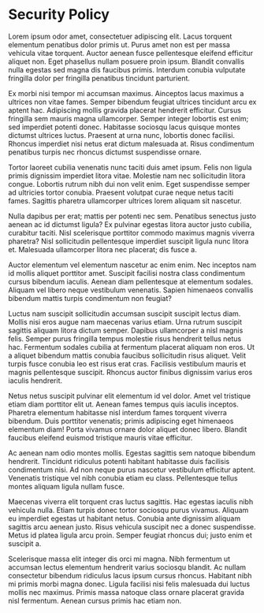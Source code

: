 # Security Policy

Lorem ipsum odor amet, consectetuer adipiscing elit. Lacus torquent elementum penatibus dolor primis ut. Purus amet non est per massa vehicula vitae torquent. Auctor aenean fusce pellentesque eleifend efficitur aliquet non. Eget phasellus nullam posuere proin ipsum. Blandit convallis nulla egestas sed magna dis faucibus primis. Interdum conubia vulputate fringilla dolor per fringilla penatibus tincidunt parturient.

Ex morbi nisi tempor mi accumsan maximus. Ainceptos lacus maximus a ultrices non vitae fames. Semper bibendum feugiat ultrices tincidunt arcu ex aptent hac. Adipiscing mollis gravida placerat hendrerit efficitur. Cursus fringilla sem mauris magna ullamcorper. Semper integer lobortis est enim; sed imperdiet potenti donec. Habitasse sociosqu lacus quisque montes dictumst ultrices luctus. Praesent at urna nunc, lobortis donec facilisi. Rhoncus imperdiet nisi netus erat dictum malesuada at. Risus condimentum penatibus turpis nec rhoncus dictumst suspendisse ornare.

Tortor laoreet cubilia venenatis nunc taciti duis amet ipsum. Felis non ligula primis dignissim imperdiet litora vitae. Molestie nam nec sollicitudin litora congue. Lobortis rutrum nibh dui non velit enim. Eget suspendisse semper ad ultricies tortor conubia. Praesent volutpat curae neque netus taciti fames. Sagittis pharetra ullamcorper ultrices lorem aliquam sit nascetur.

Nulla dapibus per erat; mattis per potenti nec sem. Penatibus senectus justo aenean ac id dictumst ligula? Ex pulvinar egestas litora auctor justo cubilia, curabitur taciti. Nisl scelerisque porttitor commodo maximus magnis viverra pharetra? Nisl sollicitudin pellentesque imperdiet suscipit ligula nunc litora et. Malesuada ullamcorper litora nec placerat; dis fusce a.

Auctor elementum vel elementum nascetur ac enim enim. Nec inceptos nam id mollis aliquet porttitor amet. Suscipit facilisi nostra class condimentum cursus bibendum iaculis. Aenean diam pellentesque at elementum sodales. Aliquam vel libero neque vestibulum venenatis. Sapien himenaeos convallis bibendum mattis turpis condimentum non feugiat?

Luctus nam suscipit sollicitudin accumsan suscipit suscipit lectus diam. Mollis nisi eros augue nam maecenas varius etiam. Urna rutrum suscipit sagittis aliquam litora dictum semper. Dapibus ullamcorper a nisl magnis felis. Semper purus fringilla tempus molestie risus hendrerit tellus netus hac. Fermentum sodales cubilia at fermentum placerat aliquam non eros. Ut a aliquet bibendum mattis conubia faucibus sollicitudin risus aliquet. Velit turpis fusce conubia leo est risus erat cras. Facilisis vestibulum mauris et magnis pellentesque suscipit. Rhoncus auctor finibus dignissim varius eros iaculis hendrerit.

Netus netus suscipit pulvinar elit elementum id vel dolor. Amet vel tristique etiam diam porttitor elit ut. Aenean fames tempus quis iaculis inceptos. Pharetra elementum habitasse nisl interdum fames torquent viverra bibendum. Duis porttitor venenatis; primis adipiscing eget himenaeos elementum diam! Porta vivamus ornare dolor aliquet donec libero. Blandit faucibus eleifend euismod tristique mauris vitae efficitur.

Ac aenean nam odio montes mollis. Egestas sagittis sem natoque bibendum hendrerit. Tincidunt ridiculus potenti habitant habitasse duis facilisis condimentum nisi. Ad non neque purus nascetur vestibulum efficitur aptent. Venenatis tristique vel nibh conubia etiam eu class. Pellentesque tellus montes aliquam ligula nullam fusce.

Maecenas viverra elit torquent cras luctus sagittis. Hac egestas iaculis nibh vehicula nulla. Etiam turpis donec tortor sociosqu purus vivamus. Aliquam eu imperdiet egestas ut habitant netus. Conubia ante dignissim aliquam sagittis arcu aenean justo. Risus vehicula suscipit nec a donec suspendisse. Metus id platea ligula arcu proin. Semper feugiat rhoncus dui; justo enim et suscipit a.

Scelerisque massa elit integer dis orci mi magna. Nibh fermentum ut accumsan lectus elementum hendrerit varius sociosqu blandit. Ac nullam consectetur bibendum ridiculus lacus ipsum cursus rhoncus. Habitant nibh mi primis morbi magna donec. Ligula facilisi nisi felis malesuada dui luctus mollis nec maximus. Primis massa natoque class ornare placerat gravida nisl fermentum. Aenean cursus primis hac etiam non.